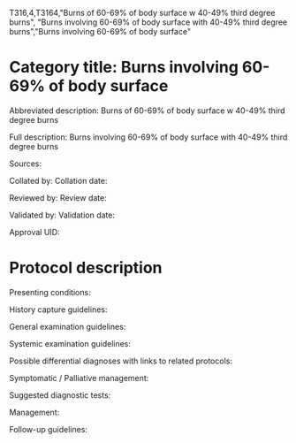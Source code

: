 T316,4,T3164,"Burns of 60-69% of body surface w 40-49% third degree burns", "Burns involving 60-69% of body surface with 40-49% third degree burns","Burns involving 60-69% of body surface"
# Category title: Burns involving 60-69% of body surface

Abbreviated description: Burns of 60-69% of body surface w 40-49% third degree burns

Full description: Burns involving 60-69% of body surface with 40-49% third degree burns

Sources:

Collated by:
Collation date:

Reviewed by:
Review date:

Validated by:
Validation date:

Approval UID:

# Protocol description

Presenting conditions:

History capture guidelines:

General examination guidelines:

Systemic examination guidelines:

Possible differential diagnoses with links to related protocols:

Symptomatic / Palliative management:

Suggested diagnostic tests:

Management:

Follow-up guidelines:
